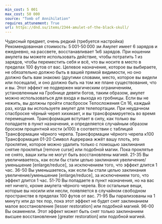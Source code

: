 ```yaml
---
min_cost: 5 001
max_cost: 50 000
source: "Tomb of Annihilation"
requires_attunement: True
url: https://dnd.su/items/2344-amulet-of-the-black-skull/
---
```


Чудесный предмет, очень редкий (требуется настройка)
Рекомендованная стоимость: 5 001-50 000 зм
Амулет имеет 6 зарядов и ежедневно, на рассвете, восстанавливает 1к6 зарядов. При ношении амулета вы можете использовать действие, чтобы потратить 1 из зарядов, чтобы переместить себя и всё, что вы носите в место в пределах 100 футов от вас. Целевое назначение, которое вы выбираете, не обязательно должно быть в вашей прямой видимости, но оно должно быть вам знакомо (другими словами, место, которое вы видели или посещали), и оно должно быть на том же плане существования, что и вы. Этот эффект не подвержен магическим ограничениям, установленным на Гробнице девяти богов, таким образом, амулет можно использоваться для входа и выхода из гробницы.
Если вы не нежить, вы должны пройти спасбросок Телосложения Сл 16, каждый раз, когда вы используете амулет для телепортации. При неудачном спасброске чёрный череп хихикает, и вы трансформируетесь во время перемещения. Трансформация вступает в силу, как только вы попадаете в пункт назначения, и определяется случайным образом броском процентной кости (к100) в соответствии с таблицей Трансформации чёрного черепа.
Трансформации чёрного черепа
к100
Трансформация
01-20
Символ Ацерерака жжёт вашу плоть, это проклятие, которое можно удалить только с помощью заклинания снятие проклятья [remove curse] или подобной магии. Пока проклятье не снято, ваши хиты не могут быть восстановлены магией.
21-35
Вы увеличиваетесь, как если бы стали целью заклинания увеличение/уменьшение [enlarge/reduce], за исключением того, что эффект длится 1 час.
36-50
Вы уменьшаетесь, как если бы стали целью заклинания увеличение/уменьшение [enlarge/reduce], за исключением того, что эффект длится 1 час.
51-70
Вы попадаете в пункт назначения, но на вас нет ничего, кроме амулета чёрного черепа. Все остальные вещи, которые вы носили или несли, появляется в случайном свободном пространстве в пределах 100 футов от вас.
71-95
Вы парализованы на 1 минуту или до тех пор, пока этот эффект не будет снят заклинанием малое восстановление [lesser restoration] или подобной магией.
96-00
Вы окаменели. Этот эффект может быть снят только заклинанием высшее восстановление [greater restoration] или подобной магией.